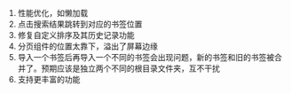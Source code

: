 1. 性能优化，如懒加载
2. 点击搜索结果跳转到对应的书签位置
3. 修复自定义排序及其历史记录功能
4. 分页组件的位置太靠下，溢出了屏幕边缘
5. 导入一个书签后再导入一个不同的书签会出现问题，新的书签和旧的书签被合并了。预期应该是独立两个不同的根目录文件夹，互不干扰
6. 支持更丰富的功能